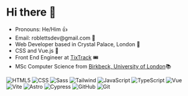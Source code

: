   <h1>Hi there 👋</h1>

<ul>
  <li>Pronouns: He/Him 👍</li>
  <li>Email: roblettsdev@gmail.com 📮</li>
  <li>Web Developer based in Crystal Palace, London 🦖</li>
  <li>CSS and Vue.js 💚</li>
  <li>Front End Engineer at <a href="https://www.tixtrack.com/">TixTrack</a> 🎟</li>
  <li>MSc Computer Science from <a href="https://www.bbk.ac.uk/study/2022/postgraduate/programmes/TMSCOSCI_C/0/computer-science-msc" target="_blank">Birkbeck, University of London</a>📚</li>
</ul>

<div>
  <img alt="HTML5" src="https://img.shields.io/badge/HTML-%23E34F26.svg?logo=html5&logoColor=white" />
  <img alt="CSS" src="https://img.shields.io/badge/CSS-1572B6?logo=css3&logoColor=fff" />
  <img alt="Sass" src="https://img.shields.io/badge/Sass-C69?logo=sass&logoColor=fff" />
  <img alt="Tailwind" src="https://img.shields.io/badge/Tailwind%20CSS-%2338B2AC.svg?logo=tailwind-css&logoColor=white" />
  <img alt="JavaScript" src="https://img.shields.io/badge/JavaScript-F7DF1E?logo=javascript&logoColor=000" />
  <img alt="TypeScript" src="https://img.shields.io/badge/TypeScript-3178C6?logo=typescript&logoColor=fff" />
  <img alt="Vue" src="https://img.shields.io/badge/Vue.js-4FC08D?logo=vuedotjs&logoColor=fff" />
  <img alt="Vite" src="https://img.shields.io/badge/Vite-646CFF?logo=vite&logoColor=fff" />
  <img alt="Astro" src="https://img.shields.io/badge/Astro-BC52EE?logo=astro&logoColor=fff" />
  <img alt="Cypress" src="https://img.shields.io/badge/Cypress-69D3A7?logo=cypress&logoColor=fff" />
  <img alt="GitHub" src="https://img.shields.io/badge/GitHub-%23121011.svg?logo=github&logoColor=white" />
  <img alt="Git" src="https://img.shields.io/badge/Git-F05032?logo=git&logoColor=fff" />
</div>
